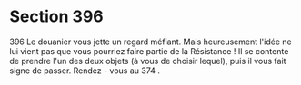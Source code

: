 # Section 396

396
Le douanier vous jette un regard méfiant. Mais heureusement
l'idée ne lui vient pas que vous pourriez faire partie de la
Résistance ! Il se contente de prendre l'un des deux objets (à
vous de choisir lequel), puis il vous fait signe de passer. Rendez -
vous au 374 .